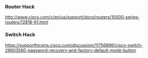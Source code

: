 ### Router Hack
http://www.cisco.com/c/en/us/support/docs/routers/10000-series-routers/12818-61.html


### Switch Hack

https://supportforums.cisco.com/discussion/11756896/cisco-switch-29603560-password-recovery-and-factory-default-mode-button
